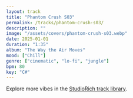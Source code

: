 ```yaml
---
layout: track
title: "Phantom Crush S03"
permalink: /tracks/phantom-crush-s03/
description: ""
image: "/assets/covers/phantom-crush-s03.webp"
date: 2025-01-01
duration: "1:35"
album: "The Way the Air Moves"
mood: ["Chill"]
genre: ["cinematic", "lo-fi", "jungle"]
bpm: 80
key: "C#"
---
```


Explore more vibes in the [StudioRich track library](/tracks/).

